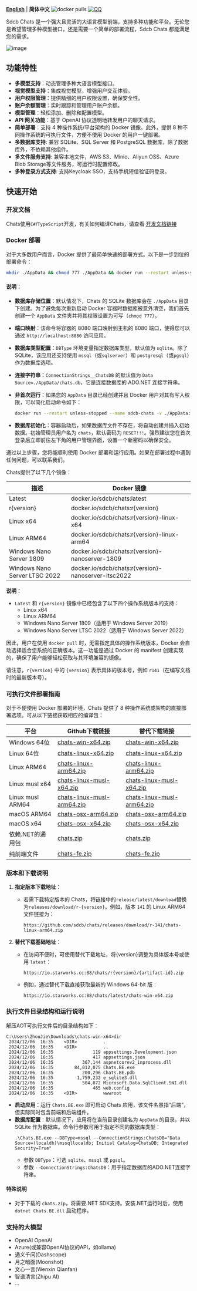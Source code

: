 **[English](README_EN.md)** | **简体中文** ![docker pulls](https://img.shields.io/docker/pulls/sdcb/chats) [![QQ](https://img.shields.io/badge/QQ_Group-498452653-52B6EF?style=social&logo=tencent-qq&logoColor=000&logoWidth=20)](https://qm.qq.com/q/AM8tY9cAsS)


Sdcb Chats 是一个强大且灵活的大语言模型前端，支持多种功能和平台。无论您是希望管理多种模型接口，还是需要一个简单的部署流程，Sdcb Chats 都能满足您的需求。

![image](https://github.com/user-attachments/assets/30658e52-1537-4b79-b711-1c43d3307c40)

## 功能特性

- **多模型支持**：动态管理多种大语言模型接口。
- **视觉模型支持**：集成视觉模型，增强用户交互体验。
- **用户权限管理**：提供精细的用户权限设置，确保安全性。
- **账户余额管理**：实时跟踪和管理用户账户余额。
- **模型管理**：轻松添加、删除和配置模型。
- **API 网关功能**：基于 OpenAI 协议透明地转发用户的聊天请求。
- **简单部署**：支持 4 种操作系统/平台架构的 Docker 镜像。此外，提供 8 种不同操作系统的可执行文件，方便不使用 Docker 的用户一键部署。
- **多数据库支持**: 兼容 SQLite、SQL Server 和 PostgreSQL 数据库，除了数据库外，不依赖其他组件。
- **多文件服务支持**: 兼容本地文件，AWS S3、Minio、Aliyun OSS、Azure Blob Storage等文件服务，可运行时配置修改。
- **多种登录方式支持**: 支持Keycloak SSO，支持手机短信验证码登录。


## 快速开始

### 开发文档

Chats使用`C#`/`TypeScript`开发，有关如何编译Chats，请查看 [开发文档链接](./doc/zh-CN/build.md)

### Docker 部署

对于大多数用户而言，Docker 提供了最简单快速的部署方式。以下是一步到位的部署命令：

```bash
mkdir ./AppData && chmod 777 ./AppData && docker run --restart unless-stopped --name sdcb-chats -e DBType=sqlite -e ConnectionStrings__ChatsDB="Data Source=./AppData/chats.db" -v ./AppData:/app/AppData -p 8080:8080 sdcb/chats:latest
```

#### 说明：

- **数据库存储位置**：默认情况下，Chats 的 SQLite 数据库会在 `./AppData` 目录下创建。为了避免每次重新启动 Docker 容器时数据库被意外清空，我们首先创建一个 `AppData` 文件夹并将其权限设置为可写（`chmod 777`）。
  
- **端口映射**：该命令将容器的 8080 端口映射到主机的 8080 端口，使得您可以通过 `http://localhost:8080` 访问应用。

- **数据库类型配置**：`DBType` 环境变量指定数据库类型，默认值为 `sqlite`。除了 SQLite，该应用还支持使用 `mssql`（或`sqlserver`）和 `postgresql`（或`pgsql`）作为数据库选项。

- **连接字符串**：`ConnectionStrings__ChatsDB` 的默认值为 `Data Source=./AppData/chats.db`，它是连接数据库的 ADO.NET 连接字符串。

- **非首次运行**：如果您的 `AppData` 目录已经创建并且 Docker 用户对其有写入权限，可以简化启动命令如下：

    ```bash
    docker run --restart unless-stopped --name sdcb-chats -v ./AppData:/app/AppData -p 8080:8080 sdcb/chats:latest
    ```

- **数据库初始化**：容器启动后，如果数据库文件不存在，将自动创建并插入初始数据。初始管理员用户名为 `chats`，默认密码为 `RESET!!!`。强烈建议您在首次登录后立即前往左下角的用户管理界面，设置一个新密码以确保安全。

通过以上步骤，您将能顺利使用 Docker 部署和运行应用。如果在部署过程中遇到任何问题，可以联系我们。

Chats提供了以下几个镜像：

| 描述                          | Docker 镜像                                         |
| ----------------------------- | --------------------------------------------------- |
| Latest                        | docker.io/sdcb/chats:latest                         |
| r{version}                    | docker.io/sdcb/chats:r{version}                     |
| Linux x64                     | docker.io/sdcb/chats:r{version}-linux-x64           |
| Linux ARM64                   | docker.io/sdcb/chats:r{version}-linux-arm64         |
| Windows Nano Server 1809      | docker.io/sdcb/chats:r{version}-nanoserver-1809     |
| Windows Nano Server LTSC 2022 | docker.io/sdcb/chats:r{version}-nanoserver-ltsc2022 |

**说明：**

- `Latest` 和 `r{version}` 镜像中已经包含了以下四个操作系统版本的支持：
  - Linux x64
  - Linux ARM64
  - Windows Nano Server 1809（适用于 Windows Server 2019）
  - Windows Nano Server LTSC 2022（适用于 Windows Server 2022）

因此，用户在使用 `docker pull` 时，无需指定具体的操作系统版本，Docker 会自动选择适合您系统的正确版本。这一功能是通过 Docker 的 manifest 创建实现的，确保了用户能够轻松获取与其环境兼容的镜像。

请注意，`r{version}` 中的 `{version}` 表示具体的版本号，例如 `r141`（在编写文档时的最新版本号）。

### 可执行文件部署指南

对于不便使用 Docker 部署的环境，Chats 提供了 8 种操作系统或架构的直接部署选项。可从以下链接获取相应的编译包：

| 平台             | Github下载链接                                                                                                  | 替代下载链接                                                                                     |
| ---------------- | --------------------------------------------------------------------------------------------------------------- | ------------------------------------------------------------------------------------------------ |
| Windows 64位     | [chats-win-x64.zip](https://github.com/sdcb/chats/releases/latest/download/chats-win-x64.zip)                   | [chats-win-x64.zip](https://io.starworks.cc:88/chats/latest/chats-win-x64.zip)                   |
| Linux 64位       | [chats-linux-x64.zip](https://github.com/sdcb/chats/releases/latest/download/chats-linux-x64.zip)               | [chats-linux-x64.zip](https://io.starworks.cc:88/chats/latest/chats-linux-x64.zip)               |
| Linux ARM64      | [chats-linux-arm64.zip](https://github.com/sdcb/chats/releases/latest/download/chats-linux-arm64.zip)           | [chats-linux-arm64.zip](https://io.starworks.cc:88/chats/latest/chats-linux-arm64.zip)           |
| Linux musl x64   | [chats-linux-musl-x64.zip](https://github.com/sdcb/chats/releases/latest/download/chats-linux-musl-x64.zip)     | [chats-linux-musl-x64.zip](https://io.starworks.cc:88/chats/latest/chats-linux-musl-x64.zip)     |
| Linux musl ARM64 | [chats-linux-musl-arm64.zip](https://github.com/sdcb/chats/releases/latest/download/chats-linux-musl-arm64.zip) | [chats-linux-musl-arm64.zip](https://io.starworks.cc:88/chats/latest/chats-linux-musl-arm64.zip) |
| macOS ARM64      | [chats-osx-arm64.zip](https://github.com/sdcb/chats/releases/latest/download/chats-osx-arm64.zip)               | [chats-osx-arm64.zip](https://io.starworks.cc:88/chats/latest/chats-osx-arm64.zip)               |
| macOS x64        | [chats-osx-x64.zip](https://github.com/sdcb/chats/releases/latest/download/chats-osx-x64.zip)                   | [chats-osx-x64.zip](https://io.starworks.cc:88/chats/latest/chats-osx-x64.zip)                   |
| 依赖.NET的通用包 | [chats.zip](https://github.com/sdcb/chats/releases/latest/download/chats.zip)                                   | [chats.zip](https://io.starworks.cc:88/chats/latest/chats.zip)                                   |
| 纯前端文件       | [chats-fe.zip](https://github.com/sdcb/chats/releases/latest/download/chats-fe.zip)                             | [chats-fe.zip](https://io.starworks.cc:88/chats/latest/chats-fe.zip)                             |

### 版本和下载说明

1. **指定版本下载地址**：
   - 若需下载特定版本的 Chats，将链接中的`release/latest/download`替换为`releases/download/r-{version}`。例如，版本 `141` 的 Linux ARM64 文件链接为：
     ```
     https://github.com/sdcb/chats/releases/download/r-141/chats-linux-arm64.zip
     ```

2. **替代下载基础地址**：
   - 在访问不便时，可使用替代下载地址，将{version}调整为具体版本号或使用 `latest`：
     ```
     https://io.starworks.cc:88/chats/r{version}/{artifact-id}.zip
     ```
   - 例如，通过替代下载直接获取最新的 Windows 64-bit 版：
     ```
     https://io.starworks.cc:88/chats/latest/chats-win-x64.zip
     ```

### 执行文件目录结构和运行说明

解压AOT可执行文件后的目录结构如下：

```
C:\Users\ZhouJie\Downloads\chats-win-x64>dir
 2024/12/06  16:35    <DIR>          .
 2024/12/06  16:35    <DIR>          ..
 2024/12/06  16:35               119 appsettings.Development.json
 2024/12/06  16:35               417 appsettings.json
 2024/12/06  16:35           367,144 aspnetcorev2_inprocess.dll
 2024/12/06  16:35        84,012,075 Chats.BE.exe
 2024/12/06  16:35           200,296 Chats.BE.pdb
 2024/12/06  16:35         1,759,232 e_sqlite3.dll
 2024/12/06  16:35           504,872 Microsoft.Data.SqlClient.SNI.dll
 2024/12/06  16:35               465 web.config
 2024/12/06  16:35    <DIR>          wwwroot
```

- **启动应用**：运行 `Chats.BE.exe` 即可启动 Chats 应用，该文件名虽指“后端”，但实际同时包含前端和后端组件。
- **数据库配置**：默认情况下，应用将在当前目录创建名为 `AppData` 的目录，并以 SQLite 作为数据库。命令行参数可用于指定不同的数据库类型：
  ```pwsh
  .\Chats.BE.exe --DBType=mssql --ConnectionStrings:ChatsDB="Data Source=(localdb)\mssqllocaldb; Initial Catalog=ChatsDB; Integrated Security=True"
  ```
  - 参数 `DBType`：可选 `sqlite`、`mssql` 或 `pgsql`。
  - 参数 `--ConnectionStrings:ChatsDB`：用于指定数据库的ADO.NET连接字符串。

#### 特殊说明

- 对于下载的 `chats.zip`，将需要.NET SDK支持。安装.NET运行时后，使用 `dotnet Chats.BE.dll` 启动程序。

### 支持的大模型

- OpenAI OpenAI
- Azure(或兼容OpenAI协议的API，如ollama)
- 通义千问(Dashscope)
- 月之暗面(Moonshot)
- 文心一言(Wenxin Qianfan)
- 智谱清言(Zhipu AI)
- ...